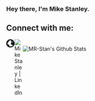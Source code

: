 ### Hey there, I'm Mike Stanley.

## Connect with me:
[<img align="left" alt="MikeStanley.site" width="22px" src="https://raw.githubusercontent.com/iconic/open-iconic/master/svg/globe.svg" />][website]
[<img align="left" alt="Mike Stanley | LinkedIn" width="22px" src="https://cdn.jsdelivr.net/npm/simple-icons@v3/icons/linkedin.svg" />][linkedin]

<br />

<img align="left" alt="MR-Stan's Github Stats" src="https://github-readme-stats.vercel.app/api?username=MR-Stan&show_icons=true&hide_border=true" />

[website]: https://mikestanley.site
[linkedin]: https://linkedin.com/in/MR-Stan
